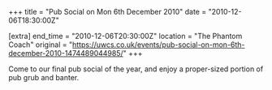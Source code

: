 +++
title = "Pub Social on Mon 6th December 2010"
date = "2010-12-06T18:30:00Z"

[extra]
end_time = "2010-12-06T20:30:00Z"
location = "The Phantom Coach"
original = "https://uwcs.co.uk/events/pub-social-on-mon-6th-december-2010-1474489044985/"
+++

Come to our final pub social of the year, and enjoy a proper-sized portion of pub grub and banter.

